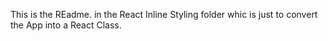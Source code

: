 This is the REadme. in the React Inline Styling folder whic is just to convert the App into a React Class.  